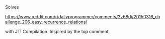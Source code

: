 Solves 

https://www.reddit.com/r/dailyprogrammer/comments/2z68di/20150316_challenge_206_easy_recurrence_relations/

with JIT Compilation. Inspired by the top comment.
